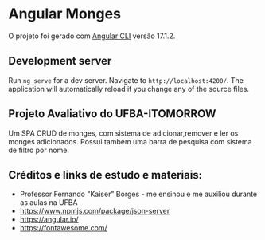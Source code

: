 # Angular Monges
O projeto foi gerado com [Angular CLI](https://github.com/angular/angular-cli) versão 17.1.2.
## Development server
Run `ng serve` for a dev server. Navigate to `http://localhost:4200/`. 
The application will automatically reload if you change any of the source files.
## Projeto Avaliativo do UFBA-ITOMORROW
Um SPA CRUD de monges, com sistema de adicionar,remover e ler os monges adicionados. 
Possui tambem uma barra de pesquisa com sistema de filtro por nome.


## Créditos e links de estudo e materiais:
- Professor Fernando "Kaiser" Borges - me ensinou e me auxiliou durante as aulas na UFBA 
- https://www.npmjs.com/package/json-server
- https://angular.io/
- https://fontawesome.com/
